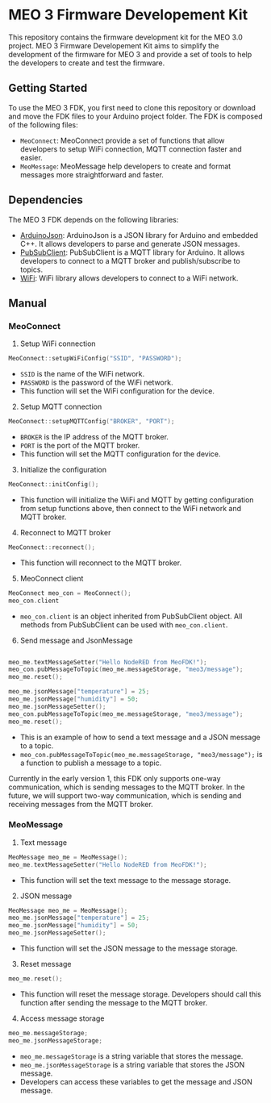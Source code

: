 # MEO 3 Firmware Developement Kit

This repository contains the firmware development kit for the MEO 3.0 project. MEO 3 Firmware Developement Kit aims to simplify the development of the firmware for MEO 3 and provide a set of tools to help the developers to create and test the firmware.

## Getting Started

To use the MEO 3 FDK, you first need to clone this repository or download and move the FDK files to your Arduino project folder. The FDK is composed of the following files:

- `MeoConnect`: MeoConnect provide a set of functions that allow developers to setup WiFi connection, MQTT connection faster and easier.
- `MeoMessage`: MeoMessage help developers to create and format messages more straightforward and faster.

## Dependencies

The MEO 3 FDK depends on the following libraries:
- [ArduinoJson](https://arduinojson.org/): ArduinoJson is a JSON library for Arduino and embedded C++. It allows developers to parse and generate JSON messages.
- [PubSubClient](https://pubsubclient.knolleary.net/): PubSubClient is a MQTT library for Arduino. It allows developers to connect to a MQTT broker and publish/subscribe to topics.
- [WiFi](https://www.arduino.cc/en/Reference/WiFi): WiFi library allows developers to connect to a WiFi network.

## Manual

### MeoConnect

1. Setup WiFi connection
```cpp
MeoConnect::setupWiFiConfig("SSID", "PASSWORD");
```
- `SSID` is the name of the WiFi network.
- `PASSWORD` is the password of the WiFi network.
- This function will set the WiFi configuration for the device.

2. Setup MQTT connection
```cpp
MeoConnect::setupMQTTConfig("BROKER", "PORT");
```
- `BROKER` is the IP address of the MQTT broker.
- `PORT` is the port of the MQTT broker.
- This function will set the MQTT configuration for the device.

3. Initialize the configuration
```cpp
MeoConnect::initConfig();
```
- This function will initialize the WiFi and MQTT by getting configuration from setup functions above, then connect to the WiFi network and MQTT broker.

4. Reconnect to MQTT broker
```cpp
MeoConnect::reconnect();
```
- This function will reconnect to the MQTT broker.

5. MeoConnect client
```cpp
MeoConnect meo_con = MeoConnect();
meo_con.client
```
- `meo_con.client` is an object inherited from PubSubClient object. All methods from PubSubClient can be used with `meo_con.client`.

6. Send message and JsonMessage
```cpp

meo_me.textMessageSetter("Hello NodeRED from MeoFDK!");
meo_con.pubMessageToTopic(meo_me.messageStorage, "meo3/message");
meo_me.reset();

meo_me.jsonMessage["temperature"] = 25;
meo_me.jsonMessage["humidity"] = 50;
meo_me.jsonMessageSetter();
meo_con.pubMessageToTopic(meo_me.messageStorage, "meo3/message");
meo_me.reset();
```

- This is an example of how to send a text message and a JSON message to a topic.
- `meo_con.pubMessageToTopic(meo_me.messageStorage, "meo3/message");` is a function to publish a message to a topic.

Currently in the early version 1, this FDK only supports one-way communication, which is sending messages to the MQTT broker. In the future, we will support two-way communication, which is sending and receiving messages from the MQTT broker.

### MeoMessage

1. Text message
```cpp
MeoMessage meo_me = MeoMessage();
meo_me.textMessageSetter("Hello NodeRED from MeoFDK!");
```
- This function will set the text message to the message storage.

2. JSON message
```cpp
MeoMessage meo_me = MeoMessage();
meo_me.jsonMessage["temperature"] = 25;
meo_me.jsonMessage["humidity"] = 50;
meo_me.jsonMessageSetter();
```
- This function will set the JSON message to the message storage.

3. Reset message
```cpp
meo_me.reset();
```
- This function will reset the message storage. Developers should call this function after sending the message to the MQTT broker.

4. Access message storage
```cpp
meo_me.messageStorage;
meo_me.jsonMessageStorage;
```
- `meo_me.messageStorage` is a string variable that stores the message.
- `meo_me.jsonMessageStorage` is a string variable that stores the JSON message.
- Developers can access these variables to get the message and JSON message.